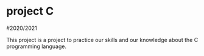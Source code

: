 # project C
#2020/2021

This project is a project to practice our skills and our knowledge about the C programming language.
    
